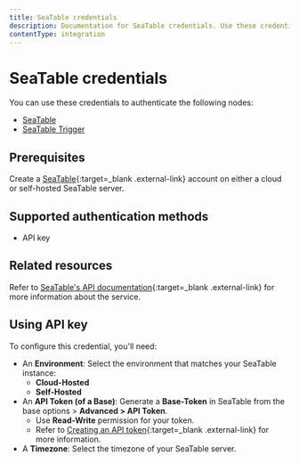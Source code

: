 ```yaml
---
title: SeaTable credentials
description: Documentation for SeaTable credentials. Use these credentials to authenticate SeaTable in n8n, a workflow automation platform.
contentType: integration
---
```


# SeaTable credentials

You can use these credentials to authenticate the following nodes:

- [SeaTable](/integrations/builtin/app-nodes/n8n-nodes-base.seatable/)
- [SeaTable Trigger](/integrations/builtin/trigger-nodes/n8n-nodes-base.seatabletrigger/)

## Prerequisites

Create a [SeaTable](https://seatable.io/en/){:target=_blank .external-link} account on either a cloud or self-hosted SeaTable server.

## Supported authentication methods

- API key

## Related resources

Refer to [SeaTable's API documentation](https://api.seatable.io){:target=_blank .external-link} for more information about the service.

## Using API key

To configure this credential, you'll need:

- An **Environment**: Select the environment that matches your SeaTable instance:
    - **Cloud-Hosted**
    - **Self-Hosted**
- An **API Token (of a Base)**: Generate a **Base-Token** in SeaTable from the base options > **Advanced > API Token**.
    - Use **Read-Write** permission for your token.
    - Refer to [Creating an API token](https://seatable.io/en/docs/seatable-api/erzeugen-eines-api-tokens/){:target=_blank .external-link} for more information.
- A **Timezone**: Select the timezone of your SeaTable server.

